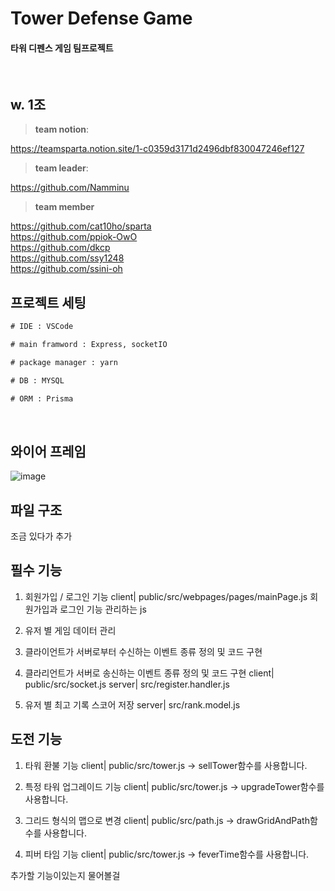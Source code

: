 # Tower Defense Game

#### 타워 디펜스 게임 팀프로젝트
<br>

## w. 1조

> **team notion**:

https://teamsparta.notion.site/1-c0359d3171d2496dbf830047246ef127

> **team leader**:

https://github.com/Namminu
<br>

> **team member**

https://github.com/cat10ho/sparta
<br>
https://github.com/ppiok-OwO
<br>
https://github.com/dkcp
<br>
https://github.com/ssy1248
<br>
https://github.com/ssini-oh
<br>

## 프로젝트 세팅
```cmd
# IDE : VSCode

# main framword : Express, socketIO

# package manager : yarn

# DB : MYSQL

# ORM : Prisma

```
<br>

## 와이어 프레임
![image](https://github.com/user-attachments/assets/536dd174-1b16-484b-b3af-c61717440db9)

## 파일 구조

조금 있다가 추가


## 필수 기능
1. 회원가입 / 로그인 기능
client| public/src/webpages/pages/mainPage.js
회원가입과 로그인 기능 관리하는 js

2. 유저 별 게임 데이터 관리

3. 클라이언트가 서버로부터 수신하는 이벤트 종류 정의 및 코드 구현
4. 클라리언트가 서버로 송신하는 이벤트 종류 정의 및 코드 구현
client| public/src/socket.js
server| src/register.handler.js

5. 유저 별 최고 기록 스코어 저장
server| src/rank.model.js

## 도전 기능
1. 타워 환불 기능
client| public/src/tower.js -> sellTower함수를 사용합니다.

2. 특정 타워 업그레이드 기능
client| public/src/tower.js -> upgradeTower함수를 사용합니다.

3. 그리드 형식의 맵으로 변경
client| public/src/path.js -> drawGridAndPath함수를 사용합니다.

4. 피버 타임 기능
client| public/src/tower.js -> feverTime함수를 사용합니다.

추가할 기능이있는지 물어볼걸
